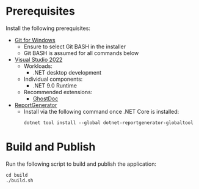 # Prerequisites

Install the following prerequisites:

- [Git for Windows](https://gitforwindows.org/)
  - Ensure to select Git BASH in the installer
  - Git BASH is assumed for all commands below
- [Visual Studio 2022](https://visualstudio.microsoft.com/downloads/)
  - Workloads:
    - .NET desktop development
  - Individual components:
    - .NET 9.0 Runtime
  - Recommended extensions:
    - [GhostDoc](https://marketplace.visualstudio.com/items?itemName=sergeb.GhostDoc)
- [ReportGenerator](https://github.com/danielpalme/ReportGenerator)
  - Install via the following command once .NET Core is installed:
    ```shell
    dotnet tool install --global dotnet-reportgenerator-globaltool
    ```

# Build and Publish

Run the following script to build and publish the application:

```shell
cd build
./build.sh
```
